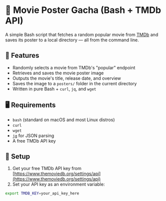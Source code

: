 # 🎲 Movie Poster Gacha (Bash + TMDb API)

A simple Bash script that fetches a random popular movie from [TMDb](https://www.themoviedb.org/) and saves its poster to a local directory — all from the command line.

## 🚀 Features

- Randomly selects a movie from TMDb's "popular" endpoint
- Retrieves and saves the movie poster image
- Outputs the movie's title, release date, and overview
- Saves the image to a `posters/` folder in the current directory
- Written in pure Bash + `curl`, `jq`, and `wget`

## 🖥️ Requirements

- `bash` (standard on macOS and most Linux distros)
- `curl`
- `wget`
- [`jq`](https://stedolan.github.io/jq/) for JSON parsing
- A free TMDb API key

## 🔑 Setup

1. Get your free TMDb API key from [https://www.themoviedb.org/settings/api](https://www.themoviedb.org/settings/api)
2. Set your API key as an environment variable:

```bash
export TMDB_KEY=your_api_key_here

